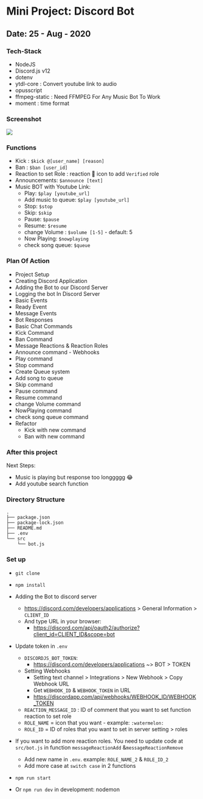 # Mini Project: Discord Bot

## Date: 25 - Aug - 2020

### Tech-Stack

- NodeJS
- Discord.js v12
- dotenv
- ytdl-core : Convert youtube link to audio
- opusscript
- ffmpeg-static : Need FFMPEG For Any Music Bot To Work
- moment : time format

### Screenshot

<img src="https://i.imgur.com/snzfdBE.png" />

### Functions

- Kick : `$kick @[user_name] [reason]`
- Ban : `$ban [user_id]`
- Reaction to set Role : reaction :watermelon: icon to add `Verified` role
- Announcements: `$announce [text]`
- Music BOT with Youtube Link:
  - Play: `$play [youtube_url]`
  - Add music to queue: `$play [youtube_url]`
  - Stop: `$stop`
  - Skip: `$skip`
  - Pause: `$pause`
  - Resume: `$resume`
  - change Volume : `$volume [1-5]` - default: 5
  - Now Playing: `$nowplaying`
  - check song queue: `$queue`

### Plan Of Action

- Project Setup
- Creating Discord Application
- Adding the Bot to our Discord Server
- Logging the bot In Discord Server
- Basic Events
- Ready Event
- Message Events
- Bot Responses
- Basic Chat Commands
- Kick Command
- Ban Command
- Message Reactions & Reaction Roles
- Announce command - Webhooks
- Play command
- Stop command
- Create Queue system
- Add song to queue
- Skip command
- Pause command
- Resume command
- change Volume command
- NowPlaying command
- check song queue command
- Refactor
  - Kick with new command
  - Ban with new command

### After this project

Next Steps:

- Music is playing but response too longgggg 😂
- Add youtube search function

### Directory Structure

```
.
├── package.json
├── package-lock.json
├── README.md
├── .env
└── src
    └── bot.js
```

### Set up

- `git clone`
- `npm install`

- Adding the Bot to discord server
  - https://discord.com/developers/applications > General Information > `CLIENT_ID`
  - And type URL in your browser:
    - https://discord.com/api/oauth2/authorize?client_id=CLIENT_ID&scope=bot
- Update token in `.env`

  - `DISCORDJS_BOT_TOKEN`:
    - https://discord.com/developers/applications ~> BOT > TOKEN
  - Setting Webhooks
    - Setting text channel > Integrations > New Webhook > Copy Webhook URL
    - Get `WEBHOOK_ID` & `WEBHOOK_TOKEN` in URL
    - https://discordapp.com/api/webhooks/WEBHOOK_ID/WEBHOOK_TOKEN
  - `REACTION_MESSAGE_ID` : ID of comment that you want to set function reaction to set role
  - `ROLE_NAME` = icon that you want - example: `:watermelon:`
  - `ROLE_ID` = ID of roles that you want to set in server setting > roles

- If you want to add more reaction roles. You need to update code at `src/bot.js` in function `messageReactionAdd` &`messageReactionRemove`

  - Add new name in `.env`. example: `ROLE_NAME_2` & `ROLE_ID_2`
  - Add more case at `switch case` in 2 functions

- `npm run start`
- Or `npm run dev` in development: nodemon

